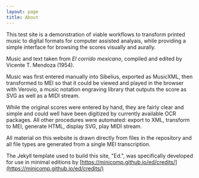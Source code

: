 ```yaml
---
layout: page
title: About
---
```


This test site is a demonstration of viable workflows to transform printed music to digital formats for computer assisted analyais, while providing a simple interface for browsing the scores visually and aurally.

Music and text taken from _El corrido mexicano_, compiled and edited by Vicente T. Mendoza (1954).

Music was first entered manually into Sibelius, exported as MusicXML, then transformed to MEI so that it could be viewed and played in the browser with Verovio, a music notation engraving library that outputs the score as SVG as well as a MIDI stream.

While the original scores were entered by hand, they are fairly clear and simple and could well have been digitized by currently available OCR packages. All other procedures were automated: export to XML, transform to MEI, generate HTML, display SVG, play MIDI stream.

All material on this website is drawn directly from files in the repository and all file types are generated from a single MEI transcription.

The Jekyll template used to build this site, "Ed.", was specifically developed for use in minimal editions by [https://minicomp.github.io/ed/credits/](https://minicomp.github.io/ed/credits/)

<!-- Design adapted for MEI & Verovio: [Mark Saccomano](https://mss2221.github.io/saccomano/). -->
